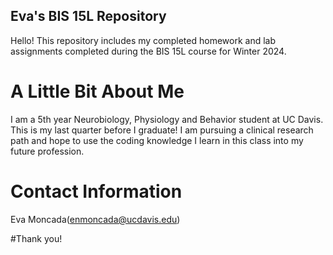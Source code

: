 ## Eva's BIS 15L Repository

Hello! This repository includes my completed homework and lab assignments completed during the BIS 15L course for Winter 2024.

# A Little Bit About Me

I am a 5th year Neurobiology, Physiology and Behavior student at UC Davis. This is my last quarter before I graduate! I am pursuing a clinical research path and hope to use the coding knowledge I learn in this class into my future profession. 

# Contact Information

Eva Moncada(enmoncada@ucdavis.edu)

#Thank you!
